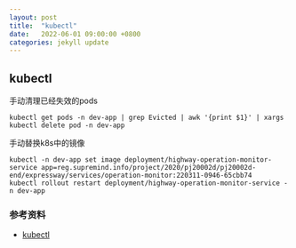 ```yaml
---
layout: post
title:  "kubectl"
date:   2022-06-01 09:00:00 +0800
categories: jekyll update
---
```


## kubectl



手动清理已经失效的pods
```shell script
kubectl get pods -n dev-app | grep Evicted | awk '{print $1}' | xargs kubectl delete pod -n dev-app
```

手动替换k8s中的镜像
```shell script
kubectl -n dev-app set image deployment/highway-operation-monitor-service app=reg.supremind.info/project/2020/pj20002d/pj20002d-end/expressway/services/operation-monitor:220311-0946-65cbb74
kubectl rollout restart deployment/highway-operation-monitor-service -n dev-app
```


### 参考资料

- [kubectl](https://github.com/kubernetes/kubectl)

